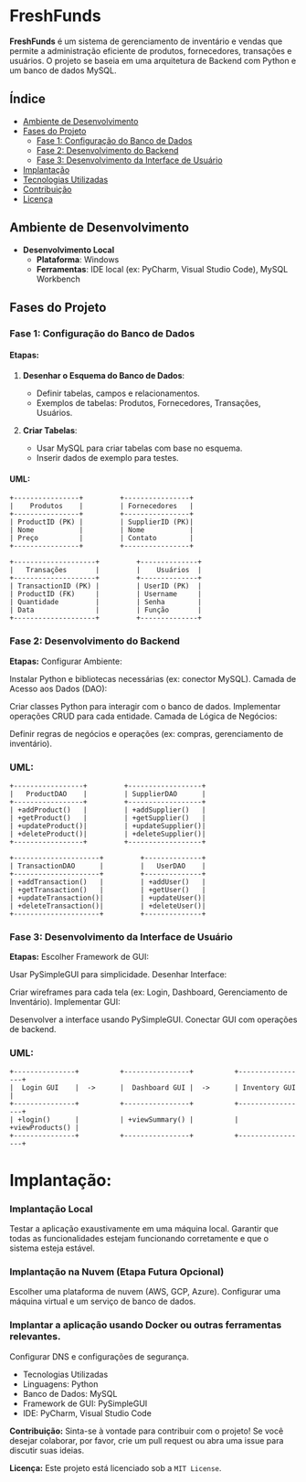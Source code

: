 # FreshFunds

**FreshFunds** é um sistema de gerenciamento de inventário e vendas que permite a administração eficiente de produtos, fornecedores, transações e usuários. O projeto se baseia em uma arquitetura de Backend com Python e um banco de dados MySQL.

## Índice

- [Ambiente de Desenvolvimento](#ambiente-de-desenvolvimento)
- [Fases do Projeto](#fases-do-projeto)
    - [Fase 1: Configuração do Banco de Dados](#fase-1-configuração-do-banco-de-dados)
    - [Fase 2: Desenvolvimento do Backend](#fase-2-desenvolvimento-do-backend)
    - [Fase 3: Desenvolvimento da Interface de Usuário](#fase-3-desenvolvimento-da-interface-de-usuário)
- [Implantação](#implantação)
- [Tecnologias Utilizadas](#tecnologias-utilizadas)
- [Contribuição](#contribuição)
- [Licença](#licença)

## Ambiente de Desenvolvimento

- **Desenvolvimento Local**
  - **Plataforma**: Windows
  - **Ferramentas**: IDE local (ex: PyCharm, Visual Studio Code), MySQL Workbench

## Fases do Projeto

### Fase 1: Configuração do Banco de Dados

#### Etapas:
1. **Desenhar o Esquema do Banco de Dados**:
   - Definir tabelas, campos e relacionamentos.
   - Exemplos de tabelas: Produtos, Fornecedores, Transações, Usuários.

2. **Criar Tabelas**:
   - Usar MySQL para criar tabelas com base no esquema.
   - Inserir dados de exemplo para testes.

#### UML:

```plaintext
+----------------+         +----------------+
|    Produtos    |         | Fornecedores   |
+----------------+         +----------------+
| ProductID (PK) |         | SupplierID (PK)|
| Nome           |         | Nome           |
| Preço          |         | Contato        |
+----------------+         +----------------+

+--------------------+         +--------------+
|   Transações       |         |    Usuários  |
+--------------------+         +--------------+
| TransactionID (PK) |         | UserID (PK)  |
| ProductID (FK)     |         | Username     |
| Quantidade         |         | Senha        |
| Data               |         | Função       |
+--------------------+         +--------------+
```
### Fase 2: Desenvolvimento do Backend

**Etapas:**
Configurar Ambiente:

Instalar Python e bibliotecas necessárias (ex: conector MySQL).
Camada de Acesso aos Dados (DAO):

Criar classes Python para interagir com o banco de dados.
Implementar operações CRUD para cada entidade.
Camada de Lógica de Negócios:

Definir regras de negócios e operações (ex: compras, gerenciamento de inventário).
### UML:
```plaintext
+-----------------+         +------------------+
|   ProductDAO    |         | SupplierDAO      |
+-----------------+         +------------------+
| +addProduct()   |         | +addSupplier()   |
| +getProduct()   |         | +getSupplier()   |
| +updateProduct()|         | +updateSupplier()|
| +deleteProduct()|         | +deleteSupplier()|
+-----------------+         +------------------+

+---------------------+         +--------------+
| TransactionDAO      |         |   UserDAO    |
+---------------------+         +--------------+
| +addTransaction()   |         | +addUser()   |
| +getTransaction()   |         | +getUser()   |
| +updateTransaction()|         | +updateUser()|
| +deleteTransaction()|         | +deleteUser()|
+---------------------+         +--------------+
```

### Fase 3: Desenvolvimento da Interface de Usuário

**Etapas:**
Escolher Framework de GUI:

Usar PySimpleGUI para simplicidade.
Desenhar Interface:

Criar wireframes para cada tela (ex: Login, Dashboard, Gerenciamento de Inventário).
Implementar GUI:

Desenvolver a interface usando PySimpleGUI.
Conectar GUI com operações de backend.
### UML:

```plaintext
+---------------+          +----------------+          +-----------------+
|  Login GUI    |  ->      |  Dashboard GUI |  ->      | Inventory GUI   |
+---------------+          +----------------+          +-----------------+
| +login()      |          | +viewSummary() |          | +viewProducts() |
+---------------+          +----------------+          +-----------------+
```

# Implantação:

### Implantação Local
Testar a aplicação exaustivamente em uma máquina local.
Garantir que todas as funcionalidades estejam funcionando corretamente e que o sistema esteja estável.

### Implantação na Nuvem (Etapa Futura Opcional)
Escolher uma plataforma de nuvem (AWS, GCP, Azure).
Configurar uma máquina virtual e um serviço de banco de dados.

### Implantar a aplicação usando Docker ou outras ferramentas relevantes.

Configurar DNS e configurações de segurança.
- Tecnologias Utilizadas
- Linguagens: Python
- Banco de Dados: MySQL
- Framework de GUI: PySimpleGUI
- IDE: PyCharm, Visual Studio Code

**Contribuição:**
Sinta-se à vontade para contribuir com o projeto! Se você desejar colaborar, por favor, crie um pull request ou abra uma issue para discutir suas ideias.

**Licença:**
Este projeto está licenciado sob a `MIT License`.
